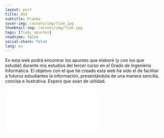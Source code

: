 ```yaml
---
layout: post
title: ASO
subtitle: Prueba
cover-img: /assets/img/fium.jpg
thumbnail-img: /assets/img/fium.jpg
tags: [fium, apuntes]
readtime: false
social-share: false
lang: es
---
```


En esta web podrá encontrar los apuntes que elaboré (y con los que estudié) durante mis estudios del tercer curso en el Grado de Ingeniería Informática. El objetivo con el que he creado esta web ha sido el de facilitar a futuros estudiantes la información, presentándola de una manera sencilla, concisa e ilustrativa. Espero que sean de utilidad.

<iframe src="../../../informatica3/ASO/Tema1/Tema1.html" id="myIframe" frameBorder=0 scrolling=yes>Error cargando el contenido. Por favor, haz <a href="../../../informatica3/ASO/Tema1/Tema1.html">click aquí</a> para verlo.</iframe>

<script>var iframe =document.getElementById("myIframe"); iframe.onload = function(){   iframe.style.height = iframe.contentWindow.document.body.scrollHeight + 'px'; iframe.style.width = "100%"} </script>
